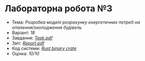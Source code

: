 # Лабораторна робота №3

- Тема: *Розробка моделі розрахунку енергетичних потреб на опалення/охолодження будівель*
- Варіант: *18*
- Завдання: [*Task.pdf*](./Task.pdf)
- Звіт: [*Report.pdf*](./Report.pdf)
- Код системи: [*Rust binary crate*](./project/)
- Оцінка: *10/10*